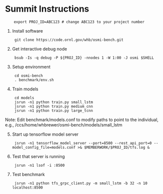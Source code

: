 # Summit Instructions

        export PROJ_ID=ABC123 # change ABC123 to your project number

1. Install software

        git clone https://code.ornl.gov/whb/osmi-bench.git

2. Get interactive debug node

        bsub -Is -q debug -P ${PROJ_ID} -nnodes 1 -W 1:00 -J osmi $SHELL

3. Setup environment

        cd osmi-bench
        . benchmark/env.sh

4. Train models

        cd models
        jsrun -n1 python train.py small_lstm
        jsrun -n1 python train.py medium_cnn
        jsrun -n1 python train.py large_tcnn

Note: Edit benchmark/models.conf to modify paths to point to the individual, e.g., /ccs/home/whbrewer/osmi-bench/models/small_lstm

5. Start up tensorflow model server

        jsrun -n1 tensorflow_model_server --port=8500 --rest_api_port=0 --model_config_file=models.conf >& $MEMBERWORK/$PROJ_ID/tfs.log &

6. Test that server is running

        jsrun -n1 lsof -i :8500

7. Test benchmark

        jsrun -n1 python tfs_grpc_client.py -m small_lstm -b 32 -n 10 localhost:8500
